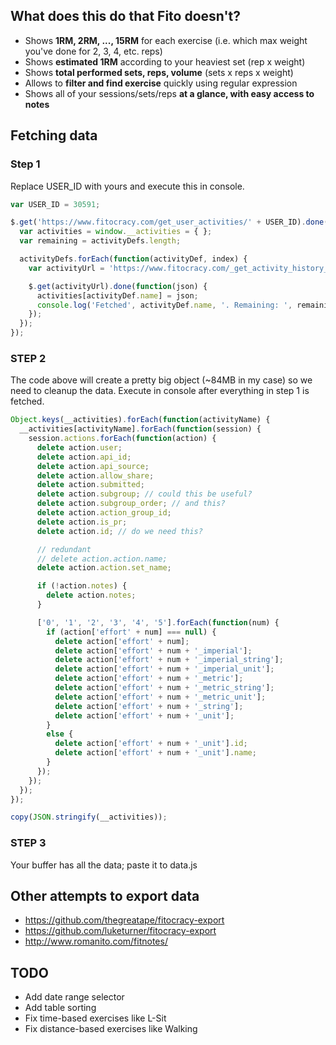 ## What does this do that Fito doesn't?

- Shows **1RM, 2RM, ..., 15RM** for each exercise (i.e. which max weight you've done for 2, 3, 4, etc. reps)
- Shows **estimated 1RM** according to your heaviest set (rep x weight)
- Shows **total performed sets, reps, volume** (sets x reps x weight)
- Allows to **filter and find exercise** quickly using regular expression
- Shows all of your sessions/sets/reps **at a glance, with easy access to notes**

## Fetching data

### Step 1

Replace USER_ID with yours and execute this in console.

```js
var USER_ID = 30591;

$.get('https://www.fitocracy.com/get_user_activities/' + USER_ID).done(function(activityDefs) {
  var activities = window.__activities = { };
  var remaining = activityDefs.length;

  activityDefs.forEach(function(activityDef, index) {
    var activityUrl = 'https://www.fitocracy.com/_get_activity_history_json/?activity-id=' + activityDef.id;

    $.get(activityUrl).done(function(json) {
      activities[activityDef.name] = json;
      console.log('Fetched', activityDef.name, '. Remaining: ', remaining--);
    });
  });
});
```


### STEP 2

The code above will create a pretty big object (~84MB in my case) so we need to cleanup the data.
Execute in console after everything in step 1 is fetched.

```js
Object.keys(__activities).forEach(function(activityName) {
  __activities[activityName].forEach(function(session) {
    session.actions.forEach(function(action) {
      delete action.user;
      delete action.api_id;
      delete action.api_source;
      delete action.allow_share;
      delete action.submitted;
      delete action.subgroup; // could this be useful?
      delete action.subgroup_order; // and this?
      delete action.action_group_id;
      delete action.is_pr;
      delete action.id; // do we need this?

      // redundant
      // delete action.action.name;
      delete action.action.set_name;

      if (!action.notes) {
        delete action.notes;
      }

      ['0', '1', '2', '3', '4', '5'].forEach(function(num) {
        if (action['effort' + num] === null) {
          delete action['effort' + num];
          delete action['effort' + num + '_imperial'];
          delete action['effort' + num + '_imperial_string'];
          delete action['effort' + num + '_imperial_unit'];
          delete action['effort' + num + '_metric'];
          delete action['effort' + num + '_metric_string'];
          delete action['effort' + num + '_metric_unit'];
          delete action['effort' + num + '_string'];
          delete action['effort' + num + '_unit'];
        }
        else {
          delete action['effort' + num + '_unit'].id;
          delete action['effort' + num + '_unit'].name;
        }
      });
    });
  });
});

copy(JSON.stringify(__activities));
```

### STEP 3

Your buffer has all the data; paste it to data.js

## Other attempts to export data

- https://github.com/thegreatape/fitocracy-export
- https://github.com/luketurner/fitocracy-export
- http://www.romanito.com/fitnotes/

## TODO

- Add date range selector
- Add table sorting
- Fix time-based exercises like L-Sit
- Fix distance-based exercises like Walking
